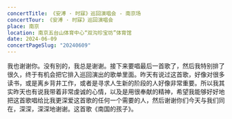 ```yaml
---
concertTitle: 《安溥 · 时寐》巡回演唱会 - 南京场
concertTour: 《安溥 · 时寐》巡回演唱会
place: 南京
location: 南京五台山体育中心“双沟珍宝坊”体育馆
date: 2024-06-09
concertPageSlug: "20240609"
---
```

我也谢谢你。没有别的，我总是谢谢。接下来要唱最后一首歌了，然后我特别排了很久，终于有机会把它排入巡回演出的歌单里面。昨天有说过这首歌，好像对很多读书，或是离乡背井工作，或者是寻求人生新的阶段的人好像非常重要。所以我其实昨天也有说我带着非常虔诚的心情，以及是用很奉献的精神，希望我能够好好地把这首歌唱给比我更深爱这首歌的任何一个需要的人，然后谢谢你们今天与我们同在，深深，深深地谢谢。这首歌《南国的孩子》。